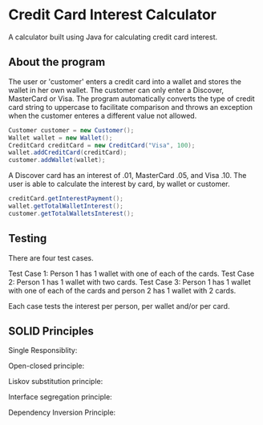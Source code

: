 # Credit Card Interest Calculator

A calculator built using Java for calculating credit card interest. 

## About the program

The user or 'customer' enters a credit card into a wallet and stores the wallet in her own wallet. The customer can only enter a Discover, MasterCard or Visa. The program automatically converts the type of credit card string to uppercase to facilitate comparison and throws an exception when the customer enteres a different value not allowed.  

```java
Customer customer = new Customer();
Wallet wallet = new Wallet();
CreditCard creditCard = new CreditCard("Visa", 100);
wallet.addCreditCard(creditCard);
customer.addWallet(wallet);
```

A Discover card has an interest of .01, MasterCard .05, and Visa .10. The user is able to calculate the interest by card, by wallet or customer.

```java
creditCard.getInterestPayment();
wallet.getTotalWalletInterest();
customer.getTotalWalletsInterest();
```

## Testing

There are four test cases. 

Test Case 1: Person 1 has 1 wallet with one of each of the cards. 
Test Case 2: Person 1 has 1 wallet with two cards.
Test Case 3: Person 1 has 1 wallet with one of each of the cards and person 2 has 1 wallet with 2 cards. 

Each case tests the interest per person, per wallet and/or per card. 

## SOLID Principles
Single Responsiblity:

Open-closed principle:

Liskov substitution principle:

Interface segregation principle:

Dependency Inversion Principle:

